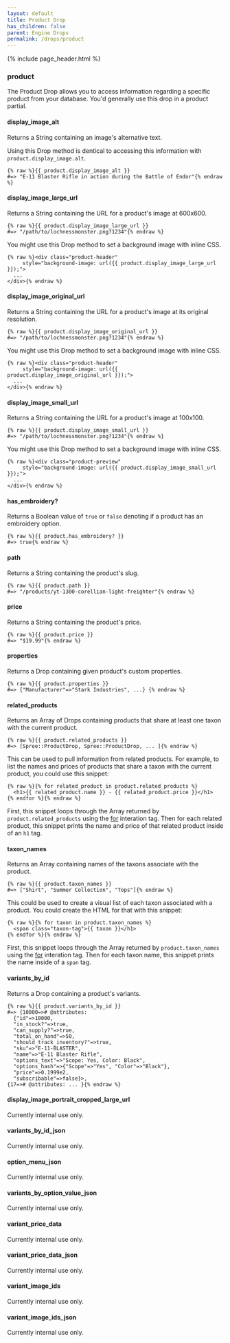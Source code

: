 ```yaml
---
layout: default
title: Product Drop
has_children: false
parent: Engine Drops
permalink: /drops/product
---
```


{% include page_header.html %}

### product

The Product Drop allows you to access information regarding a specific product
from your database. You'd generally use this drop in a product partial.

#### display_image_alt

Returns a String containing an image's alternative text.

Using this Drop method is dentical to accessing this information with
`product.display_image.alt`.

```liquid
{% raw %}{{ product.display_image_alt }}
#=> "E-11 Blaster Rifle in action during the Battle of Endor"{% endraw %}
```

#### display_image_large_url

Returns a String containing the URL for a product's image at 600x600.

```liquid
{% raw %}{{ product.display_image_large_url }}
#=> "/path/to/lochnessmonster.png?1234"{% endraw %}
```

You might use this Drop method to set a background image with inline CSS.

```liquid
{% raw %}<div class="product-header"
     style="background-image: url({{ product.display_image_large_url }});">
  ...
</div>{% endraw %}
```

#### display_image_original_url

Returns a String containing the URL for a product's image at its original
resolution.

```liquid
{% raw %}{{ product.display_image_original_url }}
#=> "/path/to/lochnessmonster.png?1234"{% endraw %}
```

You might use this Drop method to set a background image with inline CSS.

```liquid
{% raw %}<div class="product-header"
     style="background-image: url({{ product.display_image_original_url }});">
  ...
</div>{% endraw %}
```

#### display_image_small_url

Returns a String containing the URL for a product's image at 100x100.

```liquid
{% raw %}{{ product.display_image_small_url }}
#=> "/path/to/lochnessmonster.png?1234"{% endraw %}
```

You might use this Drop method to set a background image with inline CSS.

```liquid
{% raw %}<div class="product-preview"
     style="background-image: url({{ product.display_image_small_url }});">
  ...
</div>{% endraw %}
```

#### has_embroidery?

Returns a Boolean value of `true` or `false` denoting if a product has an
embroidery option.

```liquid
{% raw %}{{ product.has_embroidery? }}
#=> true{% endraw %}
```

#### path

Returns a String containing the product's slug.

```liquid
{% raw %}{{ product.path }}
#=> "/products/yt-1300-corellian-light-freighter"{% endraw %}
```

#### price

Returns a String containing the product's price.

```liquid
{% raw %}{{ product.price }}
#=> "$19.99"{% endraw %}
```

#### properties

Returns a Drop containing given product's custom properties.

```liquid
{% raw %}{{ product.properties }}
#=> {"Manufacturer"=>"Stark Industries", ...} {% endraw %}
```

#### related_products

Returns an Array of Drops containing products that share at least one taxon
with the current product.

```liquid
{% raw %}{{ product.related_products }}
#=> [Spree::ProductDrop, Spree::ProductDrop, ... ]{% endraw %}
```

This can be used to pull information from related products. For example, to
list the names and prices of products that share a taxon with the current
product, you could use this snippet:

```liquid
{% raw %}{% for related_product in product.related_products %}
  <h1>{{ related_product.name }} - {{ related_product.price }}</h1>
{% endfor %}{% endraw %}
```

First, this snippet loops through the Array returned by
`product.related_products` using the [for]() interation tag. Then for each
related product, this snippet prints the name and price of that related product
inside of an `h1` tag.

#### taxon_names

Returns an Array containing names of the taxons associate with the product.

```liquid
{% raw %}{{ product.taxon_names }}
#=> ["Shirt", "Summer Collection", "Tops"]{% endraw %}
```

This could be used to create a visual list of each taxon associated with a
product. You could create the HTML for that with this snippet:

```liquid
{% raw %}{% for taxon in product.taxon_names %}
  <span class="taxon-tag">{{ taxon }}</h1>
{% endfor %}{% endraw %}
```

First, this snippet loops through the Array returned by
`product.taxon_names` using the [for]() interation tag. Then for each taxon
name, this snippet prints the name inside of a `span` tag.

#### variants_by_id

Returns a Drop containing a product's variants.

```liquid
{% raw %}{{ product.variants_by_id }}
#=> {10000=># @attributes:
  {"id"=>10000,
  "in_stock?"=>true,
  "can_supply?"=>true,
  "total_on_hand"=>50,
  "should_track_inventory?"=>true,
  "sku"=>"E-11-BLASTER",
  "name"=>"E-11 Blaster Rifle",
  "options_text"=>"Scope: Yes, Color: Black",
  "options_hash"=>{"Scope"=>"Yes", "Color"=>"Black"},
  "price"=>0.1999e2,
  "subscribable"=>false}>,
{17=># @attributes: ... }{% endraw %}
```

#### display_image_portrait_cropped_large_url

Currently internal use only.

#### variants_by_id_json

Currently internal use only.

#### option_menu_json

Currently internal use only.

#### variants_by_option_value_json

Currently internal use only.

#### variant_price_data

Currently internal use only.

#### variant_price_data_json

Currently internal use only.

#### variant_image_ids

Currently internal use only.

#### variant_image_ids_json

Currently internal use only.